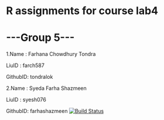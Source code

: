 # R assignments for course lab4

# ---Group 5---

1.Name : Farhana Chowdhury Tondra

LiuID : farch587

GithubID: tondralok


2.Name : Syeda Farha Shazmeen

LiuID : syesh076

GithubID: farhashazmeen
[![Build Status](https://travis-ci.org/farhashazmeen/lab4.svg?branch=master)](https://travis-ci.org/farhashazmeen/lab4)








